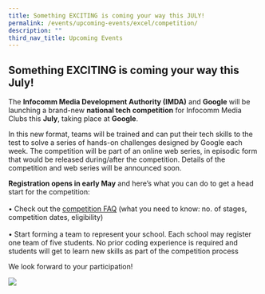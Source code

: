 ```yaml
---
title: Something EXCITING is coming your way this JULY!
permalink: /events/upcoming-events/excel/competition/
description: ""
third_nav_title: Upcoming Events
---
```

## Something EXCITING is coming your way this July!

The **Infocomm Media Development Authority (IMDA)** and **Google** will be launching a brand-new **national tech competition** for Infocomm Media Clubs this **July**, taking place at **Google**.

In this new format, teams will be trained and can put their tech skills to the test to solve a series of hands-on challenges designed by Google each week. The competition will be part of an online web series, in episodic form that would be released during/after the competition. Details of the competition and web series will be announced soon. 

**Registration opens in early May** and here’s what you can do to get a head start for the competition:<br>
<br>•	Check out the [competition FAQ](https://codesg.imda.gov.sg/infocomm-media-clubs-cca/excel/competition-faq/) (what you need to know: no. of stages, competition dates, eligibility)<br>
<br>•	Start forming a team to represent your school. Each school may register one team of five students. No prior coding experience is required and students will get to learn new skills as part of the competition process 

We look forward to your participation!

![](/images/Icmclub/Coming%20soon%20v3(resized2).gif)